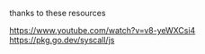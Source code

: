 thanks to these resources

https://www.youtube.com/watch?v=v8-yeWXCsi4
https://pkg.go.dev/syscall/js
